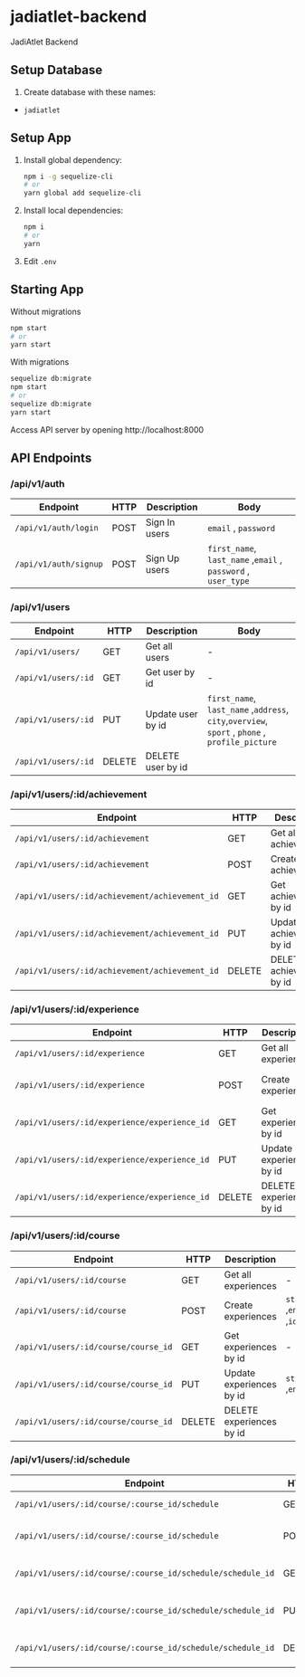 # jadiatlet-backend

JadiAtlet Backend

## Setup Database

1. Create database with these names:

- `jadiatlet`

## Setup App

1. Install global dependency:
   ```sh
   npm i -g sequelize-cli
   # or
   yarn global add sequelize-cli
   ```
2. Install local dependencies:
   ```sh
   npm i
   # or
   yarn
   ```
3. Edit `.env`

## Starting App

Without migrations

```sh
npm start
# or
yarn start
```

With migrations

```sh
sequelize db:migrate
npm start
# or
sequelize db:migrate
yarn start
```

Access API server by opening http://localhost:8000

## API Endpoints

### /api/v1/auth

| Endpoint              | HTTP | Description   | Body                                                          |
| --------------------- | ---- | ------------- | ------------------------------------------------------------- |
| `/api/v1/auth/login`  | POST | Sign In users | `email` , `password`                                          |
| `/api/v1/auth/signup` | POST | Sign Up users | `first_name`, `last_name` ,`email` , `password` , `user_type` |


### /api/v1/users


| Endpoint            | HTTP   | Description       | Body                                                                                           |
| ------------------- | ------ | ----------------- | ---------------------------------------------------------------------------------------------- |
| `/api/v1/users/`    | GET    | Get all users     | -                                                                                              |
| `/api/v1/users/:id` | GET    | Get user by id    | -                                                                                              |
| `/api/v1/users/:id` | PUT    | Update user by id | `first_name`, `last_name` ,`address`, `city`,`overview`, `sport` , `phone` , `profile_picture` |
| `/api/v1/users/:id` | DELETE | DELETE user by id |                                                                                                |


### /api/v1/users/:id/achievement


| Endpoint                                       | HTTP   | Description               | Body                                    |
| ---------------------------------------------- | ------ | ------------------------- | --------------------------------------- |
| `/api/v1/users/:id/achievement`                | GET    | Get all achievements      | -                                       |
| `/api/v1/users/:id/achievement`                | POST   | Create achievements       | `title`, `years` ,`id_coach(params:id)` |
| `/api/v1/users/:id/achievement/achievement_id` | GET    | Get achievements by id    | -                                       |
| `/api/v1/users/:id/achievement/achievement_id` | PUT    | Update achievements by id | `title`, `years`                        |
| `/api/v1/users/:id/achievement/achievement_id` | DELETE | DELETE achievements by id |                                         |


### /api/v1/users/:id/experience


| Endpoint                                     | HTTP   | Description              | Body                                                     |
| -------------------------------------------- | ------ | ------------------------ | -------------------------------------------------------- |
| `/api/v1/users/:id/experience`               | GET    | Get all experiences      | -                                                        |
| `/api/v1/users/:id/experience`               | POST   | Create experiences       | `title`, `start_date` ,`end_date` ,`id_coach(params:id)` |
| `/api/v1/users/:id/experience/experience_id` | GET    | Get experiences by id    | -                                                        |
| `/api/v1/users/:id/experience/experience_id` | PUT    | Update experiences by id | `title`, `start_date` , `end_date`                       |
| `/api/v1/users/:id/experience/experience_id` | DELETE | DELETE experiences by id |                                                          |


### /api/v1/users/:id/course


| Endpoint                             | HTTP   | Description              | Body                                                          |
| ------------------------------------ | ------ | ------------------------ | ------------------------------------------------------------- |
| `/api/v1/users/:id/course`           | GET    | Get all experiences      | -                                                             |
| `/api/v1/users/:id/course`           | POST   | Create experiences       | `start_date` ,`end_date`,`description` ,`id_coach(params:id)` |
| `/api/v1/users/:id/course/course_id` | GET    | Get experiences by id    | -                                                             |
| `/api/v1/users/:id/course/course_id` | PUT    | Update experiences by id | `start_date` ,`end_date`,`description`                        |
| `/api/v1/users/:id/course/course_id` | DELETE | DELETE experiences by id |                                                               |


### /api/v1/users/:id/schedule


| Endpoint                                                   | HTTP   | Description           | Body                                                                  |
| ---------------------------------------------------------- | ------ | --------------------- | --------------------------------------------------------------------- |
| `/api/v1/users/:id/course/:course_id/schedule`             | GET    | Get all schedule      | -                                                                     |
| `/api/v1/users/:id/course/:course_id/schedule`             | POST   | Create schedule       | `day`,`start_hour` ,`end_hour`,`venue` ,`id_course(params:course_id)` |
| `/api/v1/users/:id/course/:course_id/schedule/schedule_id` | GET    | Get schedule by id    | -                                                                     |
| `/api/v1/users/:id/course/:course_id/schedule/schedule_id` | PUT    | Update schedule by id | `day`,`start_hour` ,`end_hour`,`venue`                                |
| `/api/v1/users/:id/course/:course_id/schedule/schedule_id` | DELETE | DELETE schedule by id |                                                                       |
